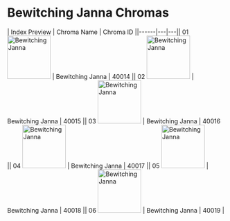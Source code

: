 # Bewitching Janna Chromas

| Index  Preview | Chroma Name | Chroma ID ||------|---|---|| 01  <img src='https://raw.communitydragon.org/latest/plugins/rcp-be-lol-game-data/global/default/v1/champion-chroma-images/40/40014.png' alt='Bewitching Janna' width='100'> | Bewitching Janna | 40014 || 02  <img src='https://raw.communitydragon.org/latest/plugins/rcp-be-lol-game-data/global/default/v1/champion-chroma-images/40/40015.png' alt='Bewitching Janna' width='100'> | Bewitching Janna | 40015 || 03  <img src='https://raw.communitydragon.org/latest/plugins/rcp-be-lol-game-data/global/default/v1/champion-chroma-images/40/40016.png' alt='Bewitching Janna' width='100'> | Bewitching Janna | 40016 || 04  <img src='https://raw.communitydragon.org/latest/plugins/rcp-be-lol-game-data/global/default/v1/champion-chroma-images/40/40017.png' alt='Bewitching Janna' width='100'> | Bewitching Janna | 40017 || 05  <img src='https://raw.communitydragon.org/latest/plugins/rcp-be-lol-game-data/global/default/v1/champion-chroma-images/40/40018.png' alt='Bewitching Janna' width='100'> | Bewitching Janna | 40018 || 06  <img src='https://raw.communitydragon.org/latest/plugins/rcp-be-lol-game-data/global/default/v1/champion-chroma-images/40/40019.png' alt='Bewitching Janna' width='100'> | Bewitching Janna | 40019 |
